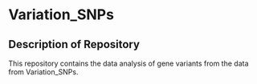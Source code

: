 # Variation_SNPs

## Description of Repository

This repository contains the data analysis of gene variants from the data from Variation_SNPs.
